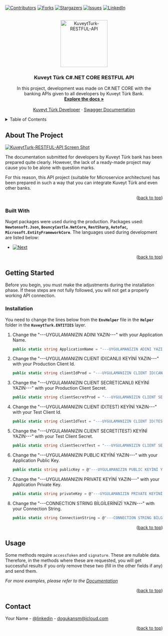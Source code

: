 <!-- Improved compatibility of back to top link: See: https://github.com/othneildrew/Best-README-Template/pull/73 -->
<a name="readme-top"></a>
<!--
*** Thanks for checking out the Best-README-Template. If you have a suggestion
*** that would make this better, please fork the repo and create a pull request
*** or simply open an issue with the tag "enhancement".
*** Don't forget to give the project a star!
*** Thanks again! Now go create something AMAZING! :D
-->



<!-- PROJECT SHIELDS -->
<!--
*** I'm using markdown "reference style" links for readability.
*** Reference links are enclosed in brackets [ ] instead of parentheses ( ).
*** See the bottom of this document for the declaration of the reference variables
*** for contributors-url, forks-url, etc. This is an optional, concise syntax you may use.
*** https://www.markdownguide.org/basic-syntax/#reference-style-links
-->
[![Contributors][contributors-shield]][contributors-url]
[![Forks][forks-shield]][forks-url]
[![Stargazers][stars-shield]][stars-url]
[![Issues][issues-shield]][issues-url] 
[![LinkedIn][linkedin-shield]][linkedin-url]



<!-- PROJECT LOGO -->
<br />
<div align="center">
  <a href="https://github.com/dogukansm/KuveytTurk-RESTFUL-API">
    <img src="https://i.hizliresim.com/9710hkz.png" alt="KuveytTurk-RESTFUL-API" height="150">
  </a>

  <h3 align="center">Kuveyt Türk C#.NET CORE RESTFUL API</h3>

  <p align="center">
    In this project, development was made on C#.NET CORE with the <br />
    banking APIs given to all developers by Kuveyt Türk Bank.
    <br />
    <a href="https://developer.kuveytturk.com.tr/documentation/introduction/getting-started"><strong>Explore the docs »</strong></a>
    <br />
    <br />
    <a href="https://developer.kuveytturk.com.tr/">Kuveyt Türk Developer</a>
    ·
    <a href="https://developer.kuveytturk.com.tr/swagger">Swagger Documentation</a> 
  </p>
</div>



<!-- TABLE OF CONTENTS -->
<details>
  <summary>Table of Contents</summary>
  <ol>
    <li>
      <a href="#about-the-project">About The Project</a>
      <ul>
        <li><a href="#built-with">Built With</a></li>
      </ul>
    </li>
    <li>
      <a href="#getting-started">Getting Started</a>
      <ul>
        <li><a href="#prerequisites">Prerequisites</a></li>
        <li><a href="#installation">Installation</a></li>
      </ul>
    </li>
    <li><a href="#usage">Usage</a></li>
    <li><a href="#roadmap">Roadmap</a></li>
    <li><a href="#contributing">Contributing</a></li>
    <li><a href="#license">License</a></li>
    <li><a href="#contact">Contact</a></li>
    <li><a href="#acknowledgments">Acknowledgments</a></li>
  </ol>
</details>



<!-- ABOUT THE PROJECT -->
## About The Project

[![KuveytTurk-RESTFUL-API Screen Shot][product-screenshot]](https://example.com)

The documentation submitted for developers by Kuveyt Türk bank has been prepared quite clearly. However, the lack of a ready-made project may cause you to be alone with question marks.

For this reason, this API project (suitable for Microservice architecture) has been prepared in such a way that you can integrate Kuveyt Türk and even other banks.

<p align="right">(<a href="#readme-top">back to top</a>)</p>



### Built With

Nuget packages were used during the production. Packages used: <b>`Newtonsoft.Json`, `BouncyCastle.NetCore`, `RestSharp`, `Autofac`, `Microsoft.EntityFrameworkCore`</b>. The languages used during development are listed below:

* [![Next][CSHARP]][CSHARP-url]

<p align="right">(<a href="#readme-top">back to top</a>)</p>



<!-- GETTING STARTED -->
## Getting Started

Before you begin, you must make the adjustments during the installation phase. If these steps are not fully followed, you will not get a properly working API connection.

### Installation

You need to change the lines below from the <b>`EnvHelper`</b> file in the <b>`Helper`</b> folder in the <b>`KuveytTurk.ENTITIES`</b> layer.

1. Change the "---UYGULAMANIZIN ADINI YAZIN---" with your Application Name.
   ```csharp
   public static string ApplicationName = "---UYGULAMANIZIN ADINI YAZIN---";
   ```
2. Change the "---UYGULAMANIZIN CLIENT ID(CANLI) KEYİNİ YAZIN---" with your Production Client Id.
   ```csharp
   public static string clientIdProd = "---UYGULAMANIZIN CLIENT ID(CANLI) KEYİNİ YAZIN---";
   ```
3. Change the "---UYGULAMANIZIN CLIENT SECRET(CANLI) KEYİNİ YAZIN---" with your Production Client Secret.
   ```csharp
   public static string clientSecretProd = "---UYGULAMANIZIN CLIENT SECRET(CANLI) KEYİNİ YAZIN---";
   ```
4. Change the "---UYGULAMANIZIN CLIENT ID(TEST) KEYİNİ YAZIN---" with your Test Client Id.
   ```csharp
   public static string clientIdTest = "---UYGULAMANIZIN CLIENT ID(TEST) KEYİNİ YAZIN---";
   ```
5. Change the "---UYGULAMANIZIN CLIENT SECRET(TEST) KEYİNİ YAZIN---" with your Test Client Secret.
   ```csharp
   public static string clientSecretTest = "---UYGULAMANIZIN CLIENT SECRET(TEST) KEYİNİ YAZIN---";
   ```
6. Change the "---UYGULAMANIZIN PUBLIC KEYİNİ YAZIN---" with your Application Public Key.
   ```csharp
   public static string publicKey = @"---UYGULAMANIZIN PUBLIC KEYİNİ YAZIN---";
   ```
7. Change the "---UYGULAMANIZIN PRIVATE KEYİNİ YAZIN---" with your Application Private Key.
   ```csharp
   public static string privateKey = @"---UYGULAMANIZIN PRIVATE KEYİNİ YAZIN---";
   ```
8. Change the "---CONNECTION STRING BİLGİLERİNİZİ YAZIN---" with your Connection String.
   ```csharp
   public static string ConnectionString = @"---CONNECTION STRING BİLGİLERİNİZİ YAZIN---";
   ```

<p align="right">(<a href="#readme-top">back to top</a>)</p>



<!-- USAGE EXAMPLES -->
## Usage

Some methods require `accessToken` and `signature`. These are nullable data. Therefore, in the methods where these are requested, you will get successful results if you only remove these two (fill in the other fields if any) and send them.

_For more examples, please refer to the [Documentation](https://example.com)_

<p align="right">(<a href="#readme-top">back to top</a>)</p>

 
 
 


<!-- CONTACT -->
## Contact

Your Name - [@linkedin](https://linkedin.com/in/dogukansm) - dogukansm@icloud.com 

<p align="right">(<a href="#readme-top">back to top</a>)</p>


<!-- MARKDOWN LINKS & IMAGES -->
<!-- https://www.markdownguide.org/basic-syntax/#reference-style-links -->
[contributors-shield]: https://img.shields.io/github/contributors/dogukansm/Best-README-Template.svg?style=for-the-badge
[contributors-url]: https://github.com/dogukansm/KuveytTurk-RESTFUL-API/graphs/contributors
[forks-shield]: https://img.shields.io/github/forks/dogukansm/Best-README-Template.svg?style=for-the-badge
[forks-url]: https://github.com/dogukansm/KuveytTurk-RESTFUL-API/network/members
[stars-shield]: https://img.shields.io/github/stars/dogukansm/Best-README-Template.svg?style=for-the-badge
[stars-url]: https://github.com/dogukansm/KuveytTurk-RESTFUL-API/stargazers
[issues-shield]: https://img.shields.io/github/issues/dogukansm/Best-README-Template.svg?style=for-the-badge
[issues-url]: https://github.com/dogukansm/KuveytTurk-RESTFUL-API/issues
[license-shield]: https://img.shields.io/github/license/dogukansm/Best-README-Template.svg?style=for-the-badge
[license-url]: https://github.com/dogukansm/KuveytTurk-RESTFUL-API/blob/master/LICENSE.txt
[linkedin-shield]: https://img.shields.io/badge/-LinkedIn-black.svg?style=for-the-badge&logo=linkedin&colorB=555
[linkedin-url]: https://linkedin.com/in/dogukansm
[product-screenshot]: https://i.hizliresim.com/7hyq25y.png
[CSHARP]: https://img.shields.io/badge/C%23-563D7C?style=for-the-badge&logo=csharp&logoColor=white
[CSHARP-url]: #
